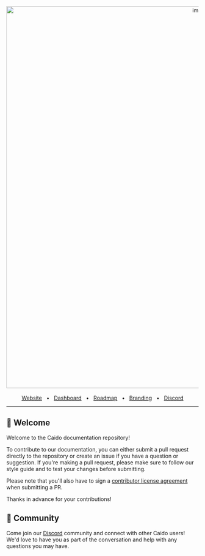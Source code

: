 <div align="center">
  <img width="1000" alt="image" src="https://user-images.githubusercontent.com/6225588/211916659-567751d1-0225-402b-9141-4145c18b0834.png">

  <br />
  <br />
  <a href="https://caido.io/">Website</a>
  <span>&nbsp;&nbsp;•&nbsp;&nbsp;</span>
  <a href="https://dashboard.caido.io/">Dashboard</a>
  <span>&nbsp;&nbsp;•&nbsp;&nbsp;</span>
  <a href="https://links.caido.io/roadmap">Roadmap</a>
  <span>&nbsp;&nbsp;•&nbsp;&nbsp;</span>
  <a href="https://github.com/caido/caido/tree/main/brand">Branding</a>
  <span>&nbsp;&nbsp;•&nbsp;&nbsp;</span>
  <a href="https://links.caido.io/www-discord" target="_blank">Discord</a>
  <br />
  <hr />
</div>

## 👋 Welcome

Welcome to the Caido documentation repository! 

To contribute to our documentation, you can either submit a pull request directly to the repository or create an issue if you have a question or suggestion. If you're making a pull request, please make sure to follow our style guide and to test your changes before submitting.

Please note that you'll also have to sign a [contributor license agreement](https://cla-assistant.io/caido/documentation
) when submitting a PR.

Thanks in advance for your contributions!

## 💚 Community

Come join our [Discord](https://links.caido.io/www-discord) community and connect with other Caido users! We'd love to have you as part of the conversation and help with any questions you may have.

